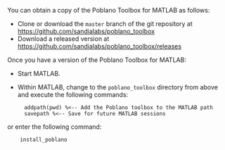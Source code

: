 You can obtain a copy of the Poblano Toolbox for MATLAB as follows:
* Clone or download the `master` branch of the git repository at https://github.com/sandialabs/poblano_toolbox
* Download a released version at https://github.com/sandialabs/poblano_toolbox/releases

Once you have a version of the Poblano Toolbox for MATLAB:
* Start MATLAB.
* Within MATLAB, change to the `poblano_toolbox` directory from above and execute the following commands:

        addpath(pwd) %<-- Add the Poblano toolbox to the MATLAB path
        savepath %<-- Save for future MATLAB sessions

or enter the following command:

        install_poblano
